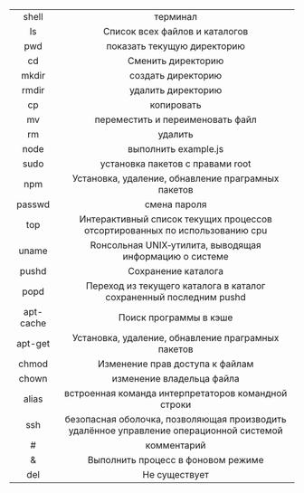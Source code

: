 |                                                             |                                   |
|:-------------------------------------------------------------:|:----------------------------------:|
 shell |терминал|
 ls |Список всех файлов и каталогов|
 pwd |показать текущую директорию|
 cd |Сменить директорию|
 mkdir |создать директорию|
 rmdir |удалить директорию|
 cp |копировать|
 mv |переместить и переименовать файл|
 rm |удалить|
 node |выполнить example.js|
 sudo |установка пакетов с правами root|
 npm |Установка, удаление, обнавление праграмных пакетов|
 passwd |смена пароля| 
 top       |Интерактивный список текущих процессов отсортированных по использованию cpu|
 uname     |Rонсольная UNIX‐утилита, выводящая информацию о системе|
 pushd |Сохранение каталога|
 popd |Переход из текущего каталога в каталог сохраненный последним pushd| 
 apt-cache |Поиск программы в кэше|
 apt-get |Установка, удаление, обнавление праграмных пакетов|
 chmod |Изменение прав доступа к файлам|
 chown |изменение владельца файла|
 alias |встроенная команда интерпретаторов командной строки|
 ssh |безопасная оболочка, позволяющая производить удалённое управление операционной системой|
 # |комментарий|
 & |Выполнить процесс в фоновом режиме|
 del |Не существует|
